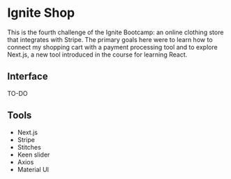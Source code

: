 # Ignite Shop

This is the fourth challenge of the Ignite Bootcamp: an online clothing store that integrates with Stripe. The primary goals here were to learn how to connect my shopping cart with a payment processing tool and to explore Next.js, a new tool introduced in the course for learning React.

## Interface

TO-DO

## Tools

* Next.js
* Stripe
* Stitches 
* Keen slider
* Axios
* Material UI